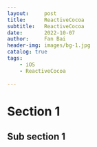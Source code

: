 ```yaml
---
layout:     post
title:      ReactiveCocoa 
subtitle:   ReactiveCocoa 
date:       2022-10-07
author:     Fan Bai
header-img: images/bg-1.jpg
catalog: true
tags:
    - iOS
    - ReactiveCocoa
    
---
```

# Section 1

## Sub section 1

